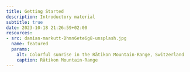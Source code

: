 ```yaml
---
title: Getting Started
description: Introductory material
subtitle: true
date: 2023-10-18 21:26:59+02:00
resources:
- src: damian-markutt-Dhmn6ete6g8-unsplash.jpg
  name: featured
  params:
    alt: Colorful sunrise in the Rätikon Mountain-Range, Switzerland
    caption: Rätikon Mountain-Range
---
```


